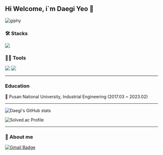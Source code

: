 ## Hi Welcome, i`m Daegi Yeo 👋

![giphy](https://github.com/daegi0923/daegi0923/assets/156268579/909a2eb5-3082-4e1a-84e8-831f6be1cbbc)


### 🛠️ Stacks

<img src="https://img.shields.io/badge/Python-3766AB?style=flat-square&logo=Python&logoColor=white"/>

### 💪🏼 Tools

<img src="https://img.shields.io/badge/Git-F05032?style=flat-square&logo=Git&logoColor=white"/> <img src="https://img.shields.io/badge/Visual Studio Code-007ACC?style=flat-square&logo=Visual Studio Code&logoColor=white"/>

---

### Education
📖 Pusan National University, Industrial Engineering (2017.03 ~ 2023.02)

---

![Daegi's GitHub stats](https://github-readme-stats.vercel.app/api?username=daegi0923&show_icons=true&theme=radical)

![Solved.ac Profile](http://mazassumnida.wtf/api/v2/generate_badge?boj=daegi0923)

---

### 🐯 About me

[![Gmail Badge](https://img.shields.io/badge/Gmail-d14836?style=flat-square&logo=Gmail&logoColor=white&link=mailto:daegi0923@gmail.com)](daegi0923@gmail.com)
